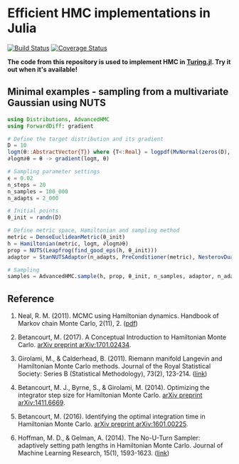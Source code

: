 # Efficient HMC implementations in Julia

[![Build Status](https://travis-ci.org/TuringLang/AdvancedHMC.jl.svg?branch=master)](https://travis-ci.org/TuringLang/AdvancedHMC.jl) [![Coverage Status](https://coveralls.io/repos/github/TuringLang/AdvancedHMC.jl/badge.svg?branch=kx%2Fbug-fix)](https://coveralls.io/github/TuringLang/AdvancedHMC.jl?branch=kx%2Fbug-fix)

**The code from this repository is used to implement HMC in [Turing.jl](https://github.com/yebai/Turing.jl). Try it out when it's available!**

## Minimal examples - sampling from a multivariate Gaussian using NUTS

```julia
using Distributions, AdvancedHMC
using ForwardDiff: gradient

# Define the target distribution and its gradient
D = 10
logπ(θ::AbstractVector{T}) where {T<:Real} = logpdf(MvNormal(zeros(D), ones(D)), θ)
∂logπ∂θ = θ -> gradient(logπ, θ)

# Sampling parameter settings
ϵ = 0.02
n_steps = 20
n_samples = 100_000
n_adapts = 2_000

# Initial points
θ_init = randn(D)

# Define metric space, Hamiltonian and sampling method
metric = DenseEuclideanMetric(θ_init)
h = Hamiltonian(metric, logπ, ∂logπ∂θ)
prop = NUTS(Leapfrog(find_good_eps(h, θ_init)))
adaptor = StanNUTSAdaptor(n_adapts, PreConditioner(metric), NesterovDualAveraging(0.8, prop.integrator.ϵ))

# Sampling
samples = AdvancedHMC.sample(h, prop, θ_init, n_samples, adaptor, n_adapts)
```

## Reference

1. Neal, R. M. (2011). MCMC using Hamiltonian dynamics. Handbook of Markov chain Monte Carlo, 2(11), 2. ([pdf](https://arxiv.org/pdf/1206.1901))

2. Betancourt, M. (2017). A Conceptual Introduction to Hamiltonian Monte Carlo. [arXiv preprint arXiv:1701.02434](https://arxiv.org/abs/1701.02434).

3. Girolami, M., & Calderhead, B. (2011). Riemann manifold Langevin and Hamiltonian Monte Carlo methods. Journal of the Royal Statistical Society: Series B (Statistical Methodology), 73(2), 123-214. ([link](https://rss.onlinelibrary.wiley.com/doi/full/10.1111/j.1467-9868.2010.00765.x))

4. Betancourt, M. J., Byrne, S., & Girolami, M. (2014). Optimizing the integrator step size for Hamiltonian Monte Carlo. [arXiv preprint arXiv:1411.6669](https://arxiv.org/pdf/1411.6669).

5. Betancourt, M. (2016). Identifying the optimal integration time in Hamiltonian Monte Carlo. [arXiv preprint arXiv:1601.00225](https://arxiv.org/abs/1601.00225).

6. Hoffman, M. D., & Gelman, A. (2014). The No-U-Turn Sampler: adaptively setting path lengths in Hamiltonian Monte Carlo. Journal of Machine Learning Research, 15(1), 1593-1623. ([link][1])


[1]: http://arxiv.org/abs/1111.4246
